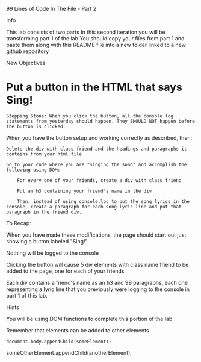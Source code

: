 99 Lines of Code In The File - Part 2


Info

This lab consists of two parts
In this second iteration you will be transforming part 1 of the lab
You should copy your files from part 1 and paste them along with this README file into a new folder linked to a new github repository


New Objectives
# Put a button in the HTML that says Sing!

    Stepping Stone: When you click the button, all the console.log statements from yesterday should happen. They SHOULD NOT happen before the button is clicked.

When you have the button setup and working correctly as described, then:

    Delete the div with class friend and the headings and paragraphs it contains from your html file

    Go to your code where you are "singing the song" and accomplish the following using DOM:

        For every one of your friends, create a div with class friend

        Put an h3 containing your friend's name in the div

        Then, instead of using console.log to put the song lyrics in the console, create a paragraph for each song lyric line and put that paragraph in the friend div.


To Recap:

When you have made these modifications, the page should start out just showing a button labeled "Sing!"

Nothing will be logged to the console

Clicking the button will cause 5 div elements with class name friend to be added to the page, one for each of your friends

Each div contains a friend's name as an h3 and 99 paragraphs, each one representing a lyric line that you previously were logging to the console in part 1 of this lab.


Hints

You will be using DOM functions to complete this portion of the lab

Remember that elements can be added to other elements

    document.body.appendChild(someElement);

someOtherElement.appendChild(anotherElement);